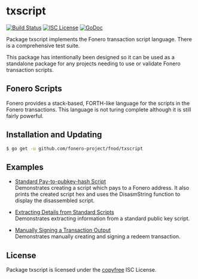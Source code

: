 txscript
========

[![Build Status](http://img.shields.io/travis/fnocoin/fnod.svg)](https://travis-ci.org/fnocoin/fnod)
[![ISC License](http://img.shields.io/badge/license-ISC-blue.svg)](http://copyfree.org)
[![GoDoc](https://img.shields.io/badge/godoc-reference-blue.svg)](http://godoc.org/github.com/fonero-project/fnod/txscript)

Package txscript implements the Fonero transaction script language.  There is
a comprehensive test suite.

This package has intentionally been designed so it can be used as a standalone
package for any projects needing to use or validate Fonero transaction scripts.

## Fonero Scripts

Fonero provides a stack-based, FORTH-like language for the scripts in
the Fonero transactions.  This language is not turing complete
although it is still fairly powerful.

## Installation and Updating

```bash
$ go get -u github.com/fonero-project/fnod/txscript
```

## Examples

* [Standard Pay-to-pubkey-hash Script](http://godoc.org/github.com/fonero-project/fnod/txscript#example-PayToAddrScript)  
  Demonstrates creating a script which pays to a Fonero address.  It also
  prints the created script hex and uses the DisasmString function to display
  the disassembled script.

* [Extracting Details from Standard Scripts](http://godoc.org/github.com/fonero-project/fnod/txscript#example-ExtractPkScriptAddrs)  
  Demonstrates extracting information from a standard public key script.

* [Manually Signing a Transaction Output](http://godoc.org/github.com/fonero-project/fnod/txscript#example-SignTxOutput)  
  Demonstrates manually creating and signing a redeem transaction.

## License

Package txscript is licensed under the [copyfree](http://copyfree.org) ISC
License.
